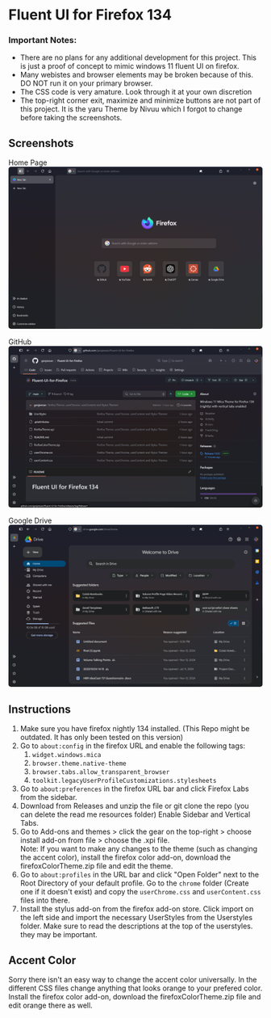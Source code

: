 # Fluent UI for Firefox 134
 
### Important Notes: 
- There are no plans for any additional development for this project. This is just a proof of concept to mimic windows 11 fluent UI on firefox. 
- Many webistes and browser elements may be broken because of this. DO NOT run it on your primary browser. 
- The CSS code is very amature. Look through it at your own discretion
- The top-right corner exit, maximize and minimize buttons are not part of this project. It is the yaru Theme by Nivuu which I forgot to change before taking the screenshots.

## Screenshots
Home Page
<img src="/Read Me Resources/HomePage.png" style="border-radius: 5px">

GitHub
<img src="/Read Me Resources/github.png" style="border-radius: 5px">

Google Drive
<img src="/Read Me Resources/googledrive.png" style="border-radius: 5px">

## Instructions
<ol>
    <li>
        Make sure you have firefox nightly 134 installed. (This Repo might be outdated. It has only been tested on this version)
    </li>
    <li>
        Go to <code>about:config</code> in the firefox URL and enable the following tags:
        <ol>
            <li>
                <code>widget.windows.mica</code>
            </li>
            <li>
                <code>browser.theme.native-theme</code>
            </li>
            <li>
                <code>browser.tabs.allow_transparent_browser</code>
            </li>
            <li>
                <code>toolkit.legacyUserProfileCustomizations.stylesheets</code>
            </li>
        </ol>
    </li>
    <li>
        Go to <code>about:preferences</code> in the firefox URL bar and click Firefox Labs from the sidebar. 
    </li>
    <li>
        Download from Releases and unzip the file or git clone the repo (you can delete the read me resources folder) Enable Sidebar and Vertical Tabs.
    </li>
    <li>
        Go to Add-ons and themes > click the gear on the top-right > choose install add-on from file > choose the .xpi file. <br>
        Note: If you want to make any changes to the theme (such as changing the accent color), install the firefox color add-on, download the firefoxColorTheme.zip file and edit the theme.
    </li>
    <li>
        Go to <code>about:profiles</code> in the URL bar and click "Open Folder" next to the Root Directory of your default profile. Go to the <code>chrome</code> folder (Create one if it doesn't exist) and copy the <code>userChrome.css</code> and <code>userContent.css</code> files into there.
    </li>
    <li>
        Install the stylus add-on from the firefox add-on store. Click import on the left side and import the necessary UserStyles from the Userstyles folder. Make sure to read the descriptions at the top of the userstyles. they may be important.
    </li>
</ol>

## Accent Color

Sorry there isn't an easy way to change the accent color universally. In the different CSS files change anything that looks orange to your prefered color. Install the firefox color add-on, download the firefoxColorTheme.zip file and edit orange there as well.